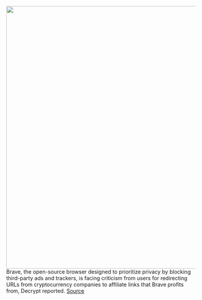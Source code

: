 <img src='https://cdn.vox-cdn.com/thumbor/kY2ElAgtWDd1ofsPOFnULyuP6WY=/0x0:2040x1360/1200x800/filters:focal(857x517:1183x843)/cdn.vox-cdn.com/uploads/chorus_image/image/66907080/acastro_200211_3900_Brave_0001.0.0.jpg' width='700px' /><br/>
Brave, the open-source browser designed to prioritize privacy by blocking third-party ads and trackers, is facing criticism from users for redirecting URLs from cryptocurrency companies to affiliate links that Brave profits from, Decrypt reported.
<a href='https://www.theverge.com/2020/6/8/21283769/brave-browser-affiliate-links-crypto-privacy-ceo-apology'> Source <a/>
